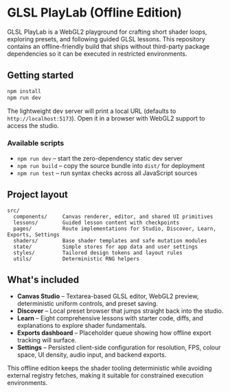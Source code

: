 # GLSL PlayLab (Offline Edition)

GLSL PlayLab is a WebGL2 playground for crafting short shader loops, exploring presets, and following guided GLSL lessons. This repository contains an offline-friendly build that ships without third-party package dependencies so it can be executed in restricted environments.

## Getting started

```bash
npm install
npm run dev
```

The lightweight dev server will print a local URL (defaults to `http://localhost:5173`). Open it in a browser with WebGL2 support to access the studio.

### Available scripts

- `npm run dev` – start the zero-dependency static dev server
- `npm run build` – copy the source bundle into `dist/` for deployment
- `npm run test` – run syntax checks across all JavaScript sources

## Project layout

```
src/
  components/     Canvas renderer, editor, and shared UI primitives
  lessons/        Guided lesson content with checkpoints
  pages/          Route implementations for Studio, Discover, Learn, Exports, Settings
  shaders/        Base shader templates and safe mutation modules
  state/          Simple stores for app data and user settings
  styles/         Tailored design tokens and layout rules
  utils/          Deterministic RNG helpers
```

## What's included

- **Canvas Studio** – Textarea-based GLSL editor, WebGL2 preview, deterministic uniform controls, and preset saving.
- **Discover** – Local preset browser that jumps straight back into the studio.
- **Learn** – Eight comprehensive lessons with starter code, diffs, and explanations to explore shader fundamentals.
- **Exports dashboard** – Placeholder queue showing how offline export tracking will surface.
- **Settings** – Persisted client-side configuration for resolution, FPS, colour space, UI density, audio input, and backend exports.

This offline edition keeps the shader tooling deterministic while avoiding external registry fetches, making it suitable for constrained execution environments.
